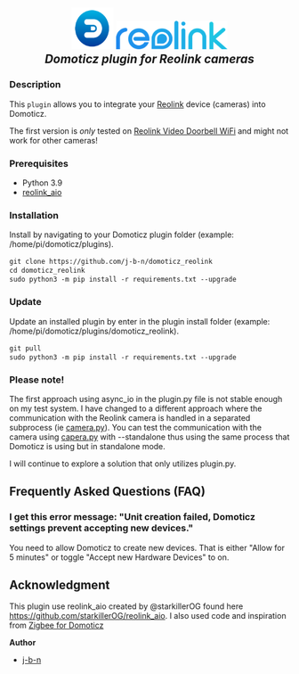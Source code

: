 <h2 align="center">
  <a href="https://domoticz.com"><img src="https://raw.githubusercontent.com/j-b-n/domoticz_reolink/main/images/domoticz_logo.png" height="75" width="75"></a>
  <a href="https://reolink.com"><img src="https://raw.githubusercontent.com/j-b-n/domoticz_reolink/main/images/reolink_logo.png" width="200"></a>
  <br>
  <i>Domoticz plugin for Reolink cameras</i>
  <br>
</h2>

### Description

This `plugin` allows you to integrate your [Reolink](https://www.reolink.com/) device (cameras) into Domoticz.

The first version is *only* tested on [Reolink Video Doorbell WiFi](https://reolink.com/product/reolink-video-doorbell-wifi/)
and might not work for other cameras!


### Prerequisites

- Python 3.9
- [reolink_aio](https://github.com/starkillerOG/reolink_aio)

### Installation
Install by navigating to your Domoticz plugin folder (example: /home/pi/domoticz/plugins).
````
git clone https://github.com/j-b-n/domoticz_reolink
cd domoticz_reolink
sudo python3 -m pip install -r requirements.txt --upgrade
````

### Update
Update an installed plugin by enter in the plugin install folder (example: /home/pi/domoticz/plugins/domoticz_reolink).
````
git pull
sudo python3 -m pip install -r requirements.txt --upgrade
````
### Please note!
The first approach using async_io in the plugin.py file is not stable enough on my test system. I have changed to a different approach where the communication with the Reolink camera is handled in a separated subprocess (ie [camera.py](https://github.com/j-b-n/domoticz_reolink/blob/main/camera.py)). You can test the communication with the camera using [capera.py](https://github.com/j-b-n/domoticz_reolink/blob/main/camera.py) with --standalone thus using the same process that Domoticz is using but in standalone mode.

I will continue to explore a solution that only utilizes plugin.py.

## Frequently Asked Questions (FAQ)

### I get this error message: "Unit creation failed, Domoticz settings prevent accepting new devices."
You need to allow Domoticz to create new devices. That is either "Allow for 5 minutes" or toggle "Accept new Hardware Devices" to on.

## Acknowledgment
This plugin use reolink_aio created by @starkillerOG found here https://github.com/starkillerOG/reolink_aio.
I also used code and inspiration from [Zigbee for Domoticz](https://github.com/zigbeefordomoticz)

**Author**

* [j-b-n](https://github.com/j-b-n)
